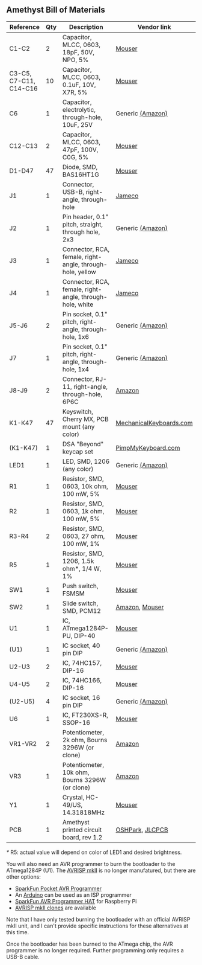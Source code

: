 ## Amethyst Bill of Materials

| Reference              | Qty | Description                                               | Vendor link |
| ---------------------- | --- | --------------------------------------------------------- | ----------- |
| C1-C2                  | 2   | Capacitor, MLCC, 0603, 18pF, 50V, NPO, 5%                 | [Mouser](https://www.mouser.com/ProductDetail/603-CC603JRNPO9BN180) |
| C3-C5, C7-C11, C14-C16 | 10  | Capacitor, MLCC, 0603, 0.1uF, 10V, X7R, 5%                | [Mouser](https://www.mouser.com/ProductDetail/77-VJ0603Y104JXQCBC) |
| C6                     | 1   | Capacitor, electrolytic, through-hole, 10uF, 25V          | Generic [(Amazon)](https://www.amazon.com/REXQualis-Electrolytic-Capacitor-Assortment-0-1uF-1000uF/dp/B081PT78Y5/ref=sxts_sxwds-bia-wc-p13n1_0?cv_ct_cx=electrolytic+capacitor+kit&dchild=1&keywords=electrolytic+capacitor+kit&pd_rd_i=B081PT78Y5&pd_rd_r=9667952f-b342-4505-a46d-fee4e167a8ba&pd_rd_w=TEwXB&pd_rd_wg=gXLuK&pf_rd_p=13bf9bc7-d68d-44c3-9d2e-647020f56802&pf_rd_r=R4THTZ0HNWM3AG9ECSBR&psc=1&qid=1595622995&sr=1-1-791c2399-d602-4248-afbb-8a79de2d236f) |
| C12-C13                | 2   | Capacitor, MLCC, 0603, 47pF, 100V, C0G, 5%                | [Mouser](https://www.mouser.com/ProductDetail/KEMET/C0603C470J1GACTU?qs=sGAEpiMZZMvsSlwiRhF8qnEcMcxHm24QR9VWEEhdETo%3D) |
| D1-D47                 | 47  | Diode, SMD, BAS16HT1G                                     | [Mouser](https://www.mouser.com/ProductDetail/863-BAS16HT1G) |
| J1                     | 1   | Connector, USB-B, right-angle, through-hole               | [Jameco](https://www.jameco.com/shop/ProductDisplay?catalogId=10001&langId=-1&storeId=10001&productId=2096245) |
| J2                     | 1   | Pin header, 0.1" pitch, straight, through hole, 2x3       | Generic [(Amazon)](https://www.amazon.com/Frienda-Break-Away-Connector-Compatible-Raspberry/dp/B083DYVWDN/ref=sr_1_1?dchild=1&keywords=pin+header+2+row&qid=1595622797&sr=8-1) |
| J3                     | 1   | Connector, RCA, female, right-angle, through-hole, yellow | [Jameco](https://www.jameco.com/z/KY-006-1-Y--Connector-RCA-Female-2-Position-Right-Angle-Thru-Hole-2-Terminal_220564.html) |
| J4                     | 1   | Connector, RCA, female, right-angle, through-hole, white  | [Jameco](https://www.jameco.com/z/KY-006-1-Y--Connector-RCA-Female-2-Position-Right-Angle-Thru-Hole-2-Terminal_220564.html) |
| J5-J6                  | 2   | Pin socket, 0.1" pitch, right-angle, through-hole, 1x6    | Generic [(Amazon)](https://www.amazon.com/Right-Female-Header-2-54mm-Connector/dp/B00R1M3JRQ/ref=sr_1_1?dchild=1&keywords=pin+header+female+right+angle&qid=1595622851&sr=8-1) |
| J7                     | 1   | Pin socket, 0.1" pitch, right-angle, through-hole, 1x4    | Generic [(Amazon)](https://www.amazon.com/Right-Female-Header-2-54mm-Connector/dp/B00R1M3JRQ/ref=sr_1_1?dchild=1&keywords=pin+header+female+right+angle&qid=1595622851&sr=8-1) |
| J8-J9                  | 2   | Connector, RJ-11, right-angle, through-hole, 6P6C         | [Amazon](https://www.amazon.com/gp/product/B00LUT5VA4/ref=ppx_yo_dt_b_search_asin_title?ie=UTF8&psc=1) |
| K1-K47                 | 47  | Keyswitch, Cherry MX, PCB mount (any color)               | [MechanicalKeyboards.com](https://mechanicalkeyboards.com/shop/index.php?l=product_detail&p=1027) |
| (K1-K47)               | 1   | DSA "Beyond" keycap set                                   | [PimpMyKeyboard.com](https://pimpmykeyboard.com/dsa-beyond-keyset-sublimated/) |
| LED1                   | 1   | LED, SMD, 1206 (any color)                                | Generic [(Amazon)](https://www.amazon.com/Assorted-Lighting-Electronics-Components-Emitting/dp/B01CUGAFEC/ref=sr_1_2?dchild=1&keywords=smd+1206+led+kit&qid=1595622903&sr=8-2) |
| R1                     | 1   | Resistor, SMD, 0603, 10k ohm, 100 mW, 5%                  | [Mouser](https://www.mouser.com/ProductDetail/Yageo/RC0603JR-0710KL?qs=ksOUTF%2FWcd8D6T22BJkQ7g%3D%3D) |
| R2                     | 1   | Resistor, SMD, 0603, 1k ohm, 100 mW, 5%                   | [Mouser](https://www.mouser.com/ProductDetail/Yageo/RC0603JR-071KL?qs=%2F9ZTgpVJnN7bctK4R%2FDEoA%3D%3D) |
| R3-R4                  | 2   | Resistor, SMD, 0603, 27 ohm, 100 mW, 1%                   | [Mouser](https://www.mouser.com/ProductDetail/Yageo/RC0603FR-0727RL?qs=sGAEpiMZZMvdGkrng054t8Tx25L%252BvTaRsjoJYKTkBIU%3D) |
| R5                     | 1   | Resistor, SMD, 1206, 1.5k ohm*, 1/4 W, 1%                 | [Mouser](https://www.mouser.com/ProductDetail/Yageo/RT1206FRE071K5L?qs=8cPjvKtxWv7kOFMaeXZkoQ%3D%3D) |
| SW1                    | 1   | Push switch, FSMSM                                        | [Mouser](https://www.mouser.com/ProductDetail/TE-Connectivity-Alcoswitch/FSMSM?qs=UhRTNahLC3yPLf3YjzjKAA%3D%3D) |
| SW2                    | 1   | Slide switch, SMD, PCM12                                  | [Amazon](https://www.amazon.com/gp/product/B01GFFGA4I/ref=ppx_yo_dt_b_search_asin_title?ie=UTF8&psc=1), [Mouser](https://www.mouser.com/ProductDetail/CK/PCM12SMTR?qs=mfFuHy8STfL3qrPSfCHA7w%3D%3D) |
| U1                     | 1   | IC, ATmega1284P-PU, DIP-40                                | [Mouser](https://www.mouser.com/ProductDetail/Microchip-Technology-Atmel/ATMEGA1284P-PU?qs=%2Fha2pyFadujGgCmeZ8kgXOafONXeXYgJCc1cL6od2FaosXXl5hjbQQ%3D%3D) |
| (U1)                   | 1   | IC socket, 40 pin DIP                                     | Generic [(Amazon)](https://www.amazon.com/Glarks-122Pcs-adaptadores-soldadura-40-pines/dp/B01GOLSUAU/ref=sr_1_3?dchild=1&keywords=ic+socket+kit&qid=1595622930&sr=8-3) |
| U2-U3                  | 2   | IC, 74HC157, DIP-16                                       | [Mouser](https://www.mouser.com/ProductDetail/Texas-Instruments/SN74HC157N?qs=UGVLDq%2F29uh%252BlECfoxfSbw%3D%3D) |
| U4-U5                  | 2   | IC, 74HC166, DIP-16                                       | [Mouser](https://www.mouser.com/ProductDetail/595-SN74HC166N) |
| (U2-U5)                | 4   | IC socket, 16 pin DIP                                     | Generic [(Amazon)](https://www.amazon.com/Glarks-122Pcs-adaptadores-soldadura-40-pines/dp/B01GOLSUAU/ref=sr_1_3?dchild=1&keywords=ic+socket+kit&qid=1595622930&sr=8-3) |
| U6                     | 1   | IC, FT230XS-R, SSOP-16                                    | [Mouser](https://www.mouser.com/ProductDetail/895-FT230XS-R) |
| VR1-VR2                | 2   | Potentiometer, 2k ohm, Bourns 3296W (or clone)            | [Amazon](https://www.amazon.com/gp/product/B0711MB4TL/ref=ppx_yo_dt_b_search_asin_title?ie=UTF8&psc=1) |
| VR3                    | 1   | Potentiometer, 10k ohm, Bourns 3296W (or clone)           | [Amazon](https://www.amazon.com/gp/product/B0711MB4TL/ref=ppx_yo_dt_b_search_asin_title?ie=UTF8&psc=1) |
| Y1                     | 1   | Crystal, HC-49/US, 14.31818MHz                            | [Mouser](https://www.mouser.com/ProductDetail/ABRACON/ABL-1431818MHZ-B2?qs=GgB7MJ%2FTIsS1ZuFigpgyCQ%3D%3D) |
| PCB                    | 1   | Amethyst printed circuit board, rev 1.2                   | [OSHPark](https://oshpark.com/shared_projects/2bLMCsl2), [JLCPCB](https://cart.jlcpcb.com/quote?uploadNum=9795c353e69442e1ac3ed3b518a11905&businessType=example&fileName=amethyst-gerbers-1-2) |

_*_ R5: actual value will depend on color of LED1 and desired brightness.

You will also need an AVR programmer to burn the bootloader to the ATmega1284P (U1). The [AVRISP mkII](https://www.microchip.com/DevelopmentTools/ProductDetails/PartNO/ATAVRISP2) is no longer manufatured,
but there are other options:

- [SparkFun Pocket AVR Programmer](https://www.sparkfun.com/products/9825)
- An [Arduino](https://www.arduino.cc/en/Tutorial/ArduinoISP) can be used as an ISP programmer
- [SparkFun AVR Programmer HAT](https://www.sparkfun.com/products/14747) for Raspberry Pi
- [AVRISP mkII clones](https://www.amazon.com/official-Programmer-Compatible-Supports-interface/dp/B07B6NHG63/ref=sr_1_4?dchild=1&keywords=AVR+programmer&qid=1595625302&sr=8-4) are available

Note that I have only tested burning the bootloader with an official AVRISP mkII unit, and I can't
provide specific instructions for these alternatives at this time.

Once the bootloader has been burned to the ATmega chip, the AVR programmer is no longer required.
Further programming only requires a USB-B cable.
